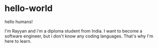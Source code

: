 # hello-world


hello humans!

I'm Rayyan and i'm a diploma student from India. I want to become a software engineer, but i don't know any coding languages.
That's why I'm here to learn.
